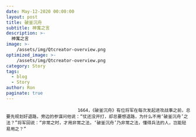 ```yaml
---
date: May-12-2020 00:00:00
layout: post
title: 破釜沉舟
subtitle: 神寓之言
description: >-
  神寓之言
image: >-
    /assets/img/Qtcreator-overview.png
optimized_image: >-
    /assets/img/Qtcreator-overview.png
category: Story
tags:
  - blog
  - Story
author: Ron
paginate: true
---
```


							　　1664，《破釜沉舟》有位将军在每次发起进攻战事之前，总要先规划好退路，旁边的参谋问他说：“仗还没开打，却总要想退路，为什么不用‘破釜沉舟’之法？”将军回说：“非常之时，才用非常之法，‘破釜沉舟’乃非常之法，懂得兵法的人，岂能轻易用之？”
							
							
						